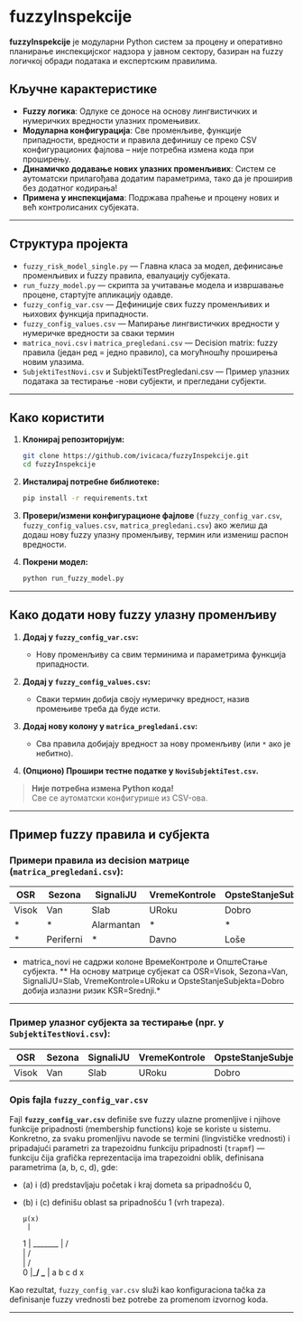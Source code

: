 # fuzzyInspekcije

**fuzzyInspekcije** је модуларни Python систем за процену и оперативно планирање инспекцијског надзора у јавном сектору, базиран на fuzzy логичкој обради података и експертским правилима.


## Кључне карактеристике

- **Fuzzy логика**: Одлуке се доносе на основу лингвистичких и нумеричких вредности улазних промењивих.
- **Модуларна конфигурација**: Све променљиве, функције припадности, вредности и правила дефинишу се преко CSV конфигурационих фајлова – није потребна измена кода при проширењу.
- **Динамичко додавање нових улазних променљивих**: Систем се аутоматски прилагођава додатим параметрима, тако да је проширив без додатног кодирања!
- **Примена у инспекцијама**: Подржава праћење и процену нових и већ контролисаних субјеката.

---

## Структура пројекта

- `fuzzy_risk_model_single.py` — Главна класа за модел, дефинисање променљивих и fuzzy правила, евалуацију субјеката.
- `run_fuzzy_model.py` — скрипта за учитавање модела и извршавање процене, стартујте апликацију одавде.
- `fuzzy_config_var.csv` — Дефиниције свих fuzzy променљивих и њихових функција припадности.
- `fuzzy_config_values.csv` — Мапирање лингвистичких вредности у нумеричке вредности за сваки термин
- `matrica_novi.csv` i `matrica_pregledani.csv` — Decision matrix: fuzzy правила (један ред = једно правило), са могућношћу проширења новим улазима.
- `SubjektiTestNovi.csv` и SubjektiTestPregledani.csv — Пример улазних података за тестирање -нови субјекти, и прегледани субјекти. 

---

## Како користити

1. **Клонирај репозиторијум:**
    ```bash
    git clone https://github.com/ivicaca/fuzzyInspekcije.git
    cd fuzzyInspekcije
    ```

2. **Инсталирај потребне библиотеке:**
    ```bash
    pip install -r requirements.txt
    ```

3. **Провери/измени конфигурационе фајлове** (`fuzzy_config_var.csv`, `fuzzy_config_values.csv`, `matrica_pregledani.csv`) ако желиш да додаш нову fuzzy улазну променљиву, термин или измениш распон вредности.

4. **Покрени модел:**
    ```bash
    python run_fuzzy_model.py
    ```

---

## **Како додати нову fuzzy улазну променљиву**

1. **Додај у `fuzzy_config_var.csv`:**
    - Нову променљиву са свим терминима и параметрима функција припадности.

2. **Додај у `fuzzy_config_values.csv`:**
    - Сваки термин добија своју нумеричку вредност, назив промењиве треба да буде исти.

3. **Додај нову колону у `matrica_pregledani.csv`:**
    - Сва правила добијају вредност за нову променљиву (или `*` ако је небитно).

4. **(Опционо) Прошири тестне податке у `NoviSubjektiTest.csv`.**

> **Није потребна измена Python кода!**  
> Све се аутоматски конфигурише из CSV-ова.

---

## Пример fuzzy правила и субјекта


### Примери правила из decision матрице (`matrica_pregledani.csv`):

| OSR   | Sezona | SignaliJU | VremeKontrole | OpsteStanjeSubjekta | OpisKSR   |
|-------|--------|-----------|---------------|---------------------|-----------|
| Visok | Van    | Slab      | URoku         | Dobro               | Srednji   |
| *     | *      | Alarmantan| *             | *                   | Kritičan  |
| *     | Periferni | *       | Davno        | Loše                | Visok     |


* matrica_novi не садржи колоне ВремеКонтроле и ОпштеСтање субјекта. 
** На основу матрице субјекат са OSR=Visok, Sezona=Van, SignaliJU=Slab, VremeKontrole=URoku и OpsteStanjeSubjekta=Dobro добија излазни ризик KSR=Srednji.*

---

### Пример улазног субјекта за тестирање (npr. у `SubjektiTestNovi.csv`):

| OSR   | Sezona | SignaliJU | VremeKontrole | OpsteStanjeSubjekta |
|-------|--------|-----------|---------------|---------------------|
| Visok | Van    | Slab      | URoku         | Dobro               |



### Opis fajla `fuzzy_config_var.csv`

Fajl **`fuzzy_config_var.csv`** definiše sve fuzzy ulazne promenljive i njihove funkcije pripadnosti (membership functions) koje se koriste u sistemu. Konkretno, za svaku promenljivu navode se termini (lingvističke vrednosti) i pripadajući parametri za trapezoidnu funkciju pripadnosti (`trapmf`) — funkciju čija grafička reprezentacija ima trapezoidni oblik, definisana parametrima \(a, b, c, d\), gde:

- \(a\) i \(d\) predstavljaju početak i kraj dometa sa pripadnošću 0,
- \(b\) i \(c\) definišu oblast sa pripadnošću 1 (vrh trapeza).

      μ(x)
       |
     1 |           _______
       |          /       \
       |         /         \
       |        /           \
     0 |_______/             \_______
       |  a    b     c     d       x


Kao rezultat, `fuzzy_config_var.csv` služi kao konfiguraciona tačka za definisanje fuzzy vrednosti bez potrebe za promenom izvornog koda.

---

